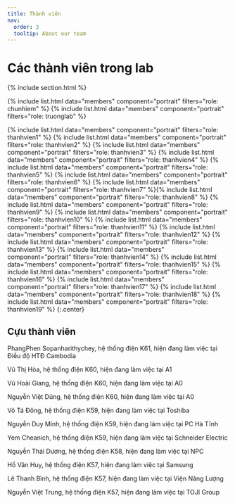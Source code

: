 ```yaml
---
title: Thành viên
nav:
  order: 3
  tooltip: About our team
---
```


# <i class="fas fa-users"></i>Các thành viên trong lab

{% include section.html %}

{%
  include list.html
  data="members"
  component="portrait"
  filters="role: chunhiem"
%}
{%
  include list.html
  data="members"
  component="portrait"
  filters="role: truonglab"
%}

{%
  include list.html
  data="members"
  component="portrait"
  filters="role: thanhvien1"
%}
{%
  include list.html
  data="members"
  component="portrait"
  filters="role: thanhvien2"
%}
{%
  include list.html
  data="members"
  component="portrait"
  filters="role: thanhvien3"
%}
{%
  include list.html
  data="members"
  component="portrait"
  filters="role: thanhvien4"
%}
{%
  include list.html
  data="members"
  component="portrait"
  filters="role: thanhvien5"
%}
{%
  include list.html
  data="members"
  component="portrait"
  filters="role: thanhvien6"
%}
{%
  include list.html
  data="members"
  component="portrait"
  filters="role: thanhvien7"
%}{%
  include list.html
  data="members"
  component="portrait"
  filters="role: thanhvien8"
%}
{%
  include list.html
  data="members"
  component="portrait"
  filters="role: thanhvien9"
%}
{%
  include list.html
  data="members"
  component="portrait"
  filters="role: thanhvien10"
%}
{%
  include list.html
  data="members"
  component="portrait"
  filters="role: thanhvien11"
%}
{%
  include list.html
  data="members"
  component="portrait"
  filters="role: thanhvien12"
%}
{%
  include list.html
  data="members"
  component="portrait"
  filters="role: thanhvien13"
%}
{%
  include list.html
  data="members"
  component="portrait"
  filters="role: thanhvien14"
%}
{%
  include list.html
  data="members"
  component="portrait"
  filters="role: thanhvien15"
%}
{%
  include list.html
  data="members"
  component="portrait"
  filters="role: thanhvien16"
%}
{%
  include list.html
  data="members"
  component="portrait"
  filters="role: thanhvien17"
%}
{%
  include list.html
  data="members"
  component="portrait"
  filters="role: thanhvien18"
%}
{%
  include list.html
  data="members"
  component="portrait"
  filters="role: thanhvien19"
%}
{:.center}

## Cựu thành viên                          
PhangPhen Sopanharithychey, hệ thống điện K61, hiện đang làm việc tại Điều độ HTĐ Cambodia<br>

Vũ Thị Hòa, hệ thống điện K60, hiện đang làm việc tại A1<br>

Vũ Hoài Giang, hệ thống điện K60, hiện đang làm việc tại A0<br>

Nguyễn Việt Dũng, hệ thống điện K60, hiện đang làm việc tại A0<br>

Võ Tá Đông, hệ thống điện K59, hiện đang làm việc tại Toshiba<br>

Nguyễn Duy Minh, hệ thống điện K59, hiện đang làm việc tại PC Hà Tĩnh<br>

Yem Cheanich, hệ thống điện K59, hiện đang làm việc tại Schneider Electric<br>

Nguyễn Thái Dương, hệ thống điện K58, hiện đang làm việc tại NPC<br>

Hồ Văn Huy, hệ thống điện K57, hiện đang làm việc tại Samsung<br>

Lê Thanh Bình, hệ thống điện K57, hiện đang làm việc tại Viện Năng Lượng<br>

Nguyễn Việt Trung, hệ thống điện K57, hiện đang làm việc tại TOJI Group

